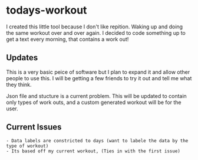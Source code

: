 # todays-workout

I created this little tool because I don't like repition. Waking up and doing
the same workout over and over again. I decided to code something up to get a
text every morning, that contains a work out!

## Updates
This is a very basic peice of software but I plan to expand it and allow other
people to use this. I will be getting a few friends to try it out and tell me
what they think.

Json file and stucture is a current problem. This will be updated to contain
only types of work outs, and a custom generated workout will be for the user.

## Current Issues

    - Data labels are constricted to days (want to labele the data by the type of workout)
    - Its based off my current workout, (Ties in with the first issue) 
    
